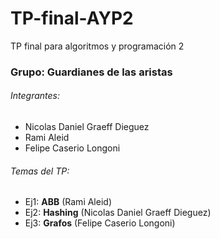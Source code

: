 # TP-final-AYP2

TP final para algoritmos y programación 2

### Grupo: Guardianes de las aristas

###### Integrantes:

- Nicolas Daniel Graeff Dieguez
- Rami Aleid
- Felipe Caserio Longoni

###### Temas del TP:

- Ej1: __ABB__ (Rami Aleid)
- Ej2: __Hashing__ (Nicolas Daniel Graeff Dieguez)
- Ej3: __Grafos__ (Felipe Caserio Longoni)
